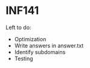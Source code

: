 # INF141

Left to do:

  - Optimization
  - Write answers in answer.txt
  - Identify subdomains
  - Testing
 

